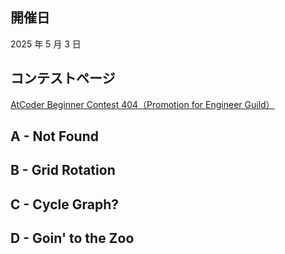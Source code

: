 ## 開催日

2025 年 5 月 3 日

## コンテストページ

[AtCoder Beginner Contest 404（Promotion for Engineer Guild）](https://atcoder.jp/contests/abc404)

## A - Not Found

## B - Grid Rotation

## C - Cycle Graph?

## D - Goin' to the Zoo

